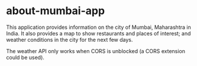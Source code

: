 # about-mumbai-app

This application provides information on the city of Mumbai, Maharashtra in India. It also provides a map to show restaurants and places of interest; and weather conditions in the city for the next few days.

The weather API only works when CORS is unblocked (a CORS extension could be used).
